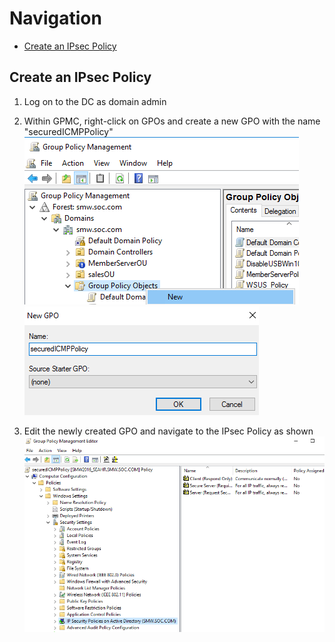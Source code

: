 # Navigation
* [Create an IPsec Policy](#create-an-ipsec-policy)


## Create an IPsec Policy  

1. Log on to the DC as domain admin

2. Within GPMC, right-click on GPOs and create a new GPO with the name "securedICMPPolicy"  
![image](../images/Pasted%20image%2020230815105132.png)  
![image](../images/Pasted%20image%2020230815105217.png)  

3. Edit the newly created GPO and navigate to the IPsec Policy as shown  
![image](../images/Pasted%20image%2020230815105408.png)  


